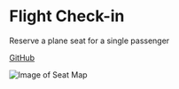# Flight Check-in

Reserve a plane seat for a single passenger

[GitHub](https://dseda.github.io/flight-check-in/)

![Image of Seat Map](https://dseda.github.io/flight-check-in/images/seat-map.png)
